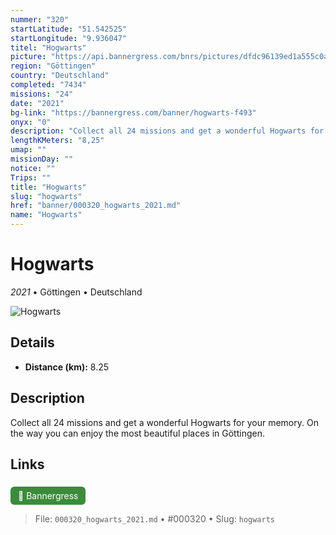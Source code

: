 ```yaml
---
nummer: "320"
startLatitude: "51.542525"
startLongitude: "9.936047"
titel: "Hogwarts"
picture: "https://api.bannergress.com/bnrs/pictures/dfdc96139ed1a555c0a52028ff62b56e"
region: "Göttingen"
country: "Deutschland"
completed: "7434"
missions: "24"
date: "2021"
bg-link: "https://bannergress.com/banner/hogwarts-f493"
onyx: "0"
description: "Collect all 24 missions and get a wonderful Hogwarts for your memory. On the way you can enjoy the most beautiful places in Göttingen."
lengthKMeters: "8,25"
umap: ""
missionDay: ""
notice: ""
Trips: ""
title: "Hogwarts"
slug: "hogwarts"
href: "banner/000320_hogwarts_2021.md"
name: "Hogwarts"
---
```

# Hogwarts

*2021* • Göttingen • Deutschland

![Hogwarts](https://api.bannergress.com/bnrs/pictures/dfdc96139ed1a555c0a52028ff62b56e)



## Details
- **Distance (km):** 8.25






## Description
Collect all 24 missions and get a wonderful Hogwarts for your memory. On the way you can enjoy the most beautiful places in Göttingen.



## Links
<a href="https://bannergress.com/banner/hogwarts-f493" style="display:inline-block;margin:6px 8px 0 0;padding:6px 12px;background:#3c8b3c;color:#fff;text-decoration:none;border-radius:6px;">🔗 Bannergress</a>




> File: `000320_hogwarts_2021.md` • #000320 • Slug: `hogwarts`

